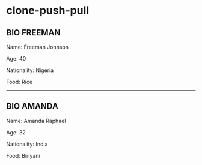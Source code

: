 # clone-push-pull

## BIO FREEMAN

Name: Freeman Johnson

Age: 40

Nationality: Nigeria

Food: Rice

----------------------------------

## BIO AMANDA

Name: Amanda Raphael

Age: 32

Nationality: India

Food: Biriyani


